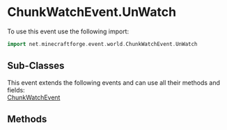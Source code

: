 # ChunkWatchEvent.UnWatch

To use this event use the following import:
```groovy
import net.minecraftforge.event.world.ChunkWatchEvent.UnWatch
```

## Sub-Classes
This event extends the following events and can use all their methods and fields: <br>
[ChunkWatchEvent](chunk_watch_event.md)

## Methods

